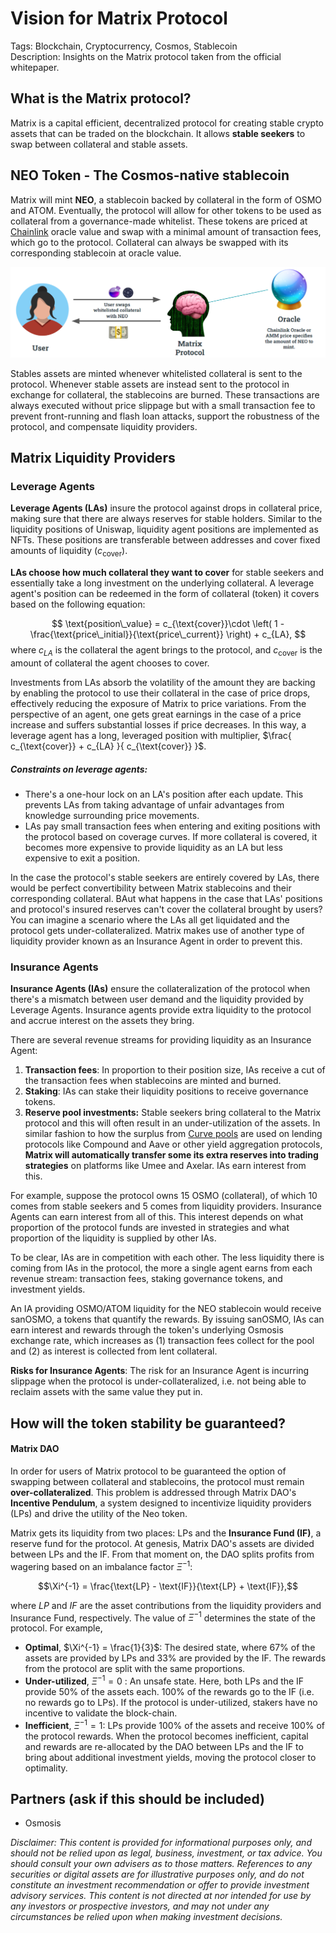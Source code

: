 # Vision for Matrix Protocol

Tags: Blockchain, Cryptocurrency, Cosmos, Stablecoin  
Description: Insights on the Matrix protocol taken from the official whitepaper.

## What is the Matrix protocol?

Matrix is a capital efficient, decentralized protocol for creating stable crypto assets that can be traded on the blockchain. It allows **stable seekers** to swap between collateral and stable assets.

## NEO Token - The Cosmos-native stablecoin

Matrix will mint **NEO**, a stablecoin backed by collateral in the form of OSMO and ATOM. Eventually, the protocol will allow for other tokens to be used as collateral from a governance-made whitelist. These tokens are priced at [Chainlink](https://chain.link/) oracle value and swap with a minimal amount of transaction fees, which go to the protocol. Collateral can always be swapped with its corresponding stablecoin at oracle value.

<img src="img/user-oracle-matrix.png">

Stables assets are minted whenever whitelisted collateral is sent to the protocol. Whenever stable assets are instead sent to the protocol in exchange for collateral, the stablecoins are burned. These transactions are always executed without price slippage but with a small transaction fee to prevent front-running and flash loan attacks, support the robustness of the protocol, and compensate liquidity providers.

## Matrix Liquidity Providers

### Leverage Agents

**Leverage Agents (LAs)** insure the protocol against drops in collateral price, making sure that there are always reserves for stable holders. Similar to the liquidity positions of Uniswap, liquidity agent positions are implemented as NFTs. These positions are transferable between addresses and cover fixed amounts of liquidity ($c_{\text{cover}}$).

**LAs choose how much collateral they want to cover** for stable seekers and essentially take a long investment on the underlying collateral. A leverage agent's position can be redeemed in the form of collateral (token) it covers based on the following equation:

$$
\text{position\_value} = c_{\text{cover}}\cdot \left( 1 - \frac{\text{price\_initial}}{\text{price\_current}}  \right) + c_{LA},
$$
where $c_{LA}$ is the collateral the agent brings to the protocol, and $c_{\text{cover}}$ is the amount of collateral the agent chooses to cover.

Investments from LAs absorb the volatility of the amount they are backing by enabling the protocol to use their collateral in the case of price drops, effectively reducing the exposure of Matrix to price variations. From the perspective of an agent, one gets great earnings in the case of a price increase and suffers substantial losses if price decreases. In this way, a leverage agent has a long, leveraged position with multiplier,  $\frac{ c_{\text{cover}} + c_{LA} }{ c_{\text{cover}} }$.

##### Constraints on leverage agents:

- There's a one-hour lock on an LA's position after each update. This prevents LAs from taking advantage of unfair advantages from knowledge surrounding price movements.
- LAs pay small transaction fees when entering and exiting positions with the protocol based on coverage curves. If more collateral is covered, it becomes more expensive to provide liquidity as an LA but less expensive to exit a position.

In the case the protocol's stable seekers are entirely covered by LAs, there would be perfect convertibility between Matrix stablecoins and their corresponding collateral. BAut what happens in the case that LAs' positions and protocol's insured reserves can't cover the collateral brought by users? You can imagine a scenario where the LAs all get liquidated and the protocol gets under-collateralized. Matrix makes use of another type of liquidity provider known as an Insurance Agent in order to prevent this.

### Insurance Agents

**Insurance Agents (IAs)** ensure the collateralization of the protocol when there's a mismatch between user demand and the liquidity provided by Leverage Agents. Insurance agents provide extra liquidity to the protocol and accrue interest on the assets they bring. 

There are several revenue streams for providing liquidity as an Insurance Agent:
1. **Transaction fees**: In proportion to their position size, IAs receive a cut of the transaction fees when stablecoins are minted and burned.
2. **Staking**: IAs can stake their liquidity positions to receive governance tokens.
3. **Reserve pool investments:** Stable seekers bring collateral to the Matrix protocol and this will often result in an under-utilization of the assets. In similar fashion to how the surplus from [Curve pools](https://resources.curve.fi/base-features/understanding-curve) are used on lending protocols like Compound and Aave or other yield aggregation protocols, **Matrix will automatically transfer some its extra reserves into trading strategies** on platforms like Umee and Axelar. IAs earn interest from this. 

For example, suppose the protocol owns 15 OSMO (collateral), of which 10 comes from stable seekers and 5 comes from liquidity providers. Insurance Agents can earn interest from all of this. This interest depends on what proportion of the protocol funds are invested in strategies and what proportion of the liquidity is supplied by other IAs.

To be clear, IAs are in competition with each other. The less liquidity there is coming from IAs in the protocol, the more a single agent earns from each revenue stream: transaction fees, staking governance tokens, and investment yields.

An IA providing OSMO/ATOM liquidity for the NEO stablecoin would receive sanOSMO, a tokens that quantify the rewards. By issuing sanOSMO, IAs can earn interest and rewards through the token's underlying Osmosis exchange rate, which increases as (1) transaction fees collect for the pool and (2) as interest is collected from lent collateral.

**Risks for Insurance Agents**: The risk for an Insurance Agent is incurring slippage when the protocol is under-collateralized, i.e. not being able to reclaim assets with the same value they put in.  

## How will the token stability be guaranteed? 

#### Matrix DAO

In order for users of Matrix protocol to be guaranteed the option of swapping between collateral and stablecoins, the protocol must remain **over-collateralized**. This problem is addressed through Matrix DAO's **Incentive Pendulum**, a system designed to incentivize liquidity providers (LPs) and drive the utility of the Neo token. 

Matrix gets its liquidity from two places: LPs and the **Insurance Fund (IF)**, a reserve fund for the protocol. At genesis, Matrix DAO's assets are divided between LPs and the IF. From that moment on, the DAO splits profits from wagering based on an imbalance factor $\Xi^{-1}$:

$$\Xi^{-1} = \frac{\text{LP} - \text{IF}}{\text{LP} + \text{IF}},$$

where $LP$ and $IF$ are the asset contributions from the liquidity providers and Insurance Fund, respectively. The value of $\Xi^{-1}$ determines the state of the protocol. For example, 
- **Optimal**, $\Xi^{-1} = \frac{1}{3}$: The desired state, where 67% of the assets are provided by LPs and 33% are provided by the IF. The rewards from the protocol are split with the same proportions.
- **Under-utilized**, $\Xi^{-1}=0$ : An unsafe state. Here, both LPs and the IF provide 50% of the assets each. 100% of the rewards go to the IF (i.e. no rewards go to LPs). If the protocol is under-utilized, stakers have no incentive to validate the block-chain.
- **Inefficient**, $\Xi^{-1}=1$: LPs provide 100% of the assets and receive 100% of the protocol rewards. When the protocol becomes inefficient, capital and rewards are re-allocated by the DAO between LPs and the IF to bring about additional investment yields, moving the protocol closer to optimality.

## Partners (ask if this should be included)
- Osmosis

*Disclaimer: This content is provided for informational purposes only, and should not be relied upon as legal, business, investment, or tax advice. You should consult your own advisers as to those matters. References to any securities or digital assets are for illustrative purposes only, and do not constitute an investment recommendation or offer to provide investment advisory services. This content is not directed at nor intended for use by any investors or prospective investors, and may not under any circumstances be relied upon when making investment decisions.*


<!--
- [ ] TODO | link to whitepaper
- [ ] TODO | link to project's Twitter
  -->
